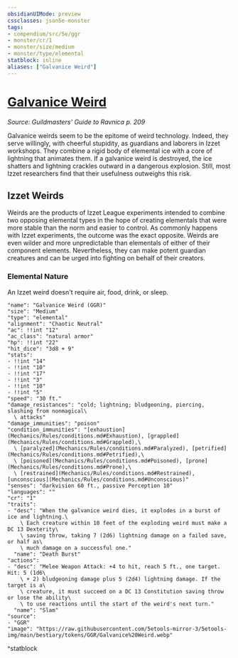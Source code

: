 ```yaml
---
obsidianUIMode: preview
cssclasses: json5e-monster
tags:
- compendium/src/5e/ggr
- monster/cr/1
- monster/size/medium
- monster/type/elemental
statblock: inline
aliases: ["Galvanice Weird"]
---
```

# [Galvanice Weird](Mechanics\bestiary\elemental/galvanice-weird-ggr.md)
*Source: Guildmasters' Guide to Ravnica p. 209*  

Galvanice weirds seem to be the epitome of weird technology. Indeed, they serve willingly, with cheerful stupidity, as guardians and laborers in Izzet workshops. They combine a rigid body of elemental ice with a core of lightning that animates them. If a galvanice weird is destroyed, the ice shatters and lightning crackles outward in a dangerous explosion. Still, most Izzet researchers find that their usefulness outweighs this risk.

## Izzet Weirds

Weirds are the products of Izzet League experiments intended to combine two opposing elemental types in the hope of creating elementals that were more stable than the norm and easier to control. As commonly happens with Izzet experiments, the outcome was the exact opposite. Weirds are even wilder and more unpredictable than elementals of either of their component elements. Nevertheless, they can make potent guardian creatures and can be urged into fighting on behalf of their creators.

### Elemental Nature

An Izzet weird doesn't require air, food, drink, or sleep.

```statblock
"name": "Galvanice Weird (GGR)"
"size": "Medium"
"type": "elemental"
"alignment": "Chaotic Neutral"
"ac": !!int "12"
"ac_class": "natural armor"
"hp": !!int "22"
"hit_dice": "3d8 + 9"
"stats":
- !!int "14"
- !!int "10"
- !!int "17"
- !!int "3"
- !!int "10"
- !!int "5"
"speed": "30 ft."
"damage_resistances": "cold; lightning; bludgeoning, piercing, slashing from nonmagical\
  \ attacks"
"damage_immunities": "poison"
"condition_immunities": "[exhaustion](Mechanics/Rules/conditions.md#Exhaustion), [grappled](Mechanics/Rules/conditions.md#Grappled),\
  \ [paralyzed](Mechanics/Rules/conditions.md#Paralyzed), [petrified](Mechanics/Rules/conditions.md#Petrified),\
  \ [poisoned](Mechanics/Rules/conditions.md#Poisoned), [prone](Mechanics/Rules/conditions.md#Prone),\
  \ [restrained](Mechanics/Rules/conditions.md#Restrained), [unconscious](Mechanics/Rules/conditions.md#Unconscious)"
"senses": "darkvision 60 ft., passive Perception 10"
"languages": ""
"cr": "1"
"traits":
- "desc": "When the galvanice weird dies, it explodes in a burst of ice and lightning.\
    \ Each creature within 10 feet of the exploding weird must make a DC 13 Dexterity\
    \ saving throw, taking 7 (2d6) lightning damage on a failed save, or half as\
    \ much damage on a successful one."
  "name": "Death Burst"
"actions":
- "desc": "Melee Weapon Attack: +4 to hit, reach 5 ft., one target. Hit: 5 (1d6\
    \ + 2) bludgeoning damage plus 5 (2d4) lightning damage. If the target is a\
    \ creature, it must succeed on a DC 13 Constitution saving throw or lose the ability\
    \ to use reactions until the start of the weird's next turn."
  "name": "Slam"
"source":
- "GGR"
"image": "https://raw.githubusercontent.com/5etools-mirror-3/5etools-img/main/bestiary/tokens/GGR/Galvanice%20Weird.webp"
```
^statblock